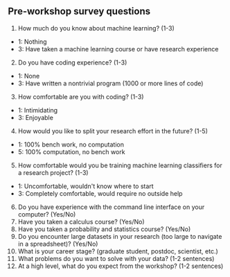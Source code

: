 ## Pre-workshop survey questions

1. How much do you know about machine learning? (1-3)
  - 1: Nothing
  - 3: Have taken a machine learning course or have research experience
2. Do you have coding experience? (1-3)
  - 1: None
  - 3: Have written a nontrivial program (1000 or more lines of code)
3. How comfortable are you with coding? (1-3)
  - 1: Intimidating
  - 3: Enjoyable
4. How would you like to split your research effort in the future? (1-5)
  - 1: 100% bench work, no computation
  - 5: 100% computation, no bench work
5. How comfortable would you be training machine learning classifiers for a research project? (1-3)
  - 1: Uncomfortable, wouldn't know where to start
  - 3: Completely comfortable, would require no outside help
6. Do you have experience with the command line interface on your computer? (Yes/No)
7. Have you taken a calculus course? (Yes/No)
8. Have you taken a probability and statistics course? (Yes/No)
9. Do you encounter large datasets in your research (too large to navigate in a spreadsheet)? (Yes/No)
10. What is your career stage? (graduate student, postdoc, scientist, etc.)
11. What problems do you want to solve with your data? (1-2 sentences)
12. At a high level, what do you expect from the workshop? (1-2 sentences)
